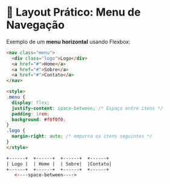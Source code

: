 # 🍔 Layout Prático: Menu de Navegação

Exemplo de um **menu horizontal** usando Flexbox:

```html
<nav class="menu">
  <div class="logo">Logo</div>
  <a href="#">Home</a>
  <a href="#">Sobre</a>
  <a href="#">Contato</a>
</nav>

<style>
.menu {
  display: flex;
  justify-content: space-between; /* Espaço entre itens */
  padding: 1rem;
  background: #f0f0f0;
}
.logo { 
  margin-right: auto; /* empurra os itens seguintes */
}
</style>

+------+  +------+  +------+  +------+
| Logo |  | Home |  | Sobre|  |Contato|
+------+  +------+  +------+  +------+
   <----space-between---->
